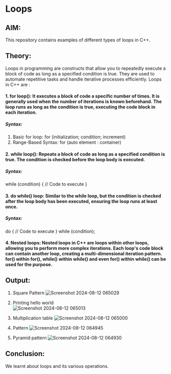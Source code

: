 # Loops
## AIM: 
This repository contains examples of different types of loops in C++. 
## Theory: 
Loops in programming are constructs that allow you to repeatedly execute a block of code as long as a specified condition is true. They are used to automate repetitive tasks and handle iterative processes efficiently. 
Loops in C++ are :
#### 1. for loop(): It executes a block of code a specific number of times. It is generally used when the number of iterations is known beforehand. The loop runs as long as the condition is true, executing the code block in each iteration.
   ##### Syntax:
   1. Basic for loop: for (initialization; condition; increment)
   2. Range-Based Syntax: for (auto element : container)
#### 2. while loop(): Repeats a block of code as long as a specified condition is true. The condition is checked before the loop body is executed.
  ##### Syntax:
  while (condition) { // Code to execute }
#### 3. do while() loop: Similar to the while loop, but the condition is checked after the loop body has been executed, ensuring the loop runs at least once.
 ##### Syntax:
  do {
    // Code to execute
} while (condition);
#### 4. Nested loops: Nested loops in C++ are loops within other loops, allowing you to perform more complex iterations. Each loop's code block can contain another loop, creating a multi-dimensional iteration pattern. for() within for(), while() within while() and even for() within while() can be used for the purpose. 

## Output:
1.  Square Pattern 
  ![Screenshot 2024-08-12 065029](https://github.com/user-attachments/assets/c62ff213-a70f-4c66-988e-6ebf0dde0d13)

2. Printing hello world  
![Screenshot 2024-08-12 065013](https://github.com/user-attachments/assets/3a968c64-099e-4e02-9ea1-3c8568b694f7)

3. Multiplication table
![Screenshot 2024-08-12 065000](https://github.com/user-attachments/assets/e1cac28a-5fc2-42ee-a365-6654c5647bf8)

4. Pattern 
![Screenshot 2024-08-12 064945](https://github.com/user-attachments/assets/a3065572-27df-4f5f-aac1-c4c1d8c0a55a)

5. Pyramid pattern 
![Screenshot 2024-08-12 064930](https://github.com/user-attachments/assets/a1fa2482-d83e-4c21-ab57-93ffd36a9bc8)

## Conclusion: 
  We learnt about loops and its various operations.

 

   
